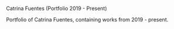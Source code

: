 Catrina Fuentes (Portfolio 2019 - Present)

Portfolio of Catrina Fuentes, containing works from 2019 - present.

